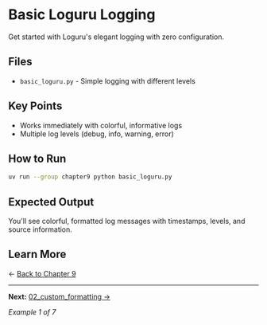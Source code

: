 # Basic Loguru Logging

Get started with Loguru's elegant logging with zero configuration.

## Files

- `basic_loguru.py` - Simple logging with different levels

## Key Points

- Works immediately with colorful, informative logs
- Multiple log levels (debug, info, warning, error)

## How to Run

```bash
uv run --group chapter9 python basic_loguru.py
```

## Expected Output

You'll see colorful, formatted log messages with timestamps, levels, and source information.

## Learn More

← [Back to Chapter 9](../README.md)

---

**Next:** [02_custom_formatting →](../02_custom_formatting/README.md)

*Example 1 of 7*